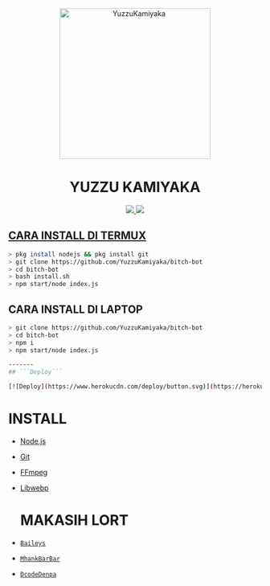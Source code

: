 <div align="center">
<img src="https://github.com/YuzzuKamiyaka/image/blob/main/20210903_185931.jpg" alt="YuzzuKamiyaka" width="300" />

# YUZZU KAMIYAKA

>
>
>
</div>
<p align="center">
  <a href="https://instagram.com/bala.dasa_"><img src="https://img.shields.io/badge/Instagram-E4405F?style=for-the-badge&logo=instagram&logoColor=white"/> 
  <a href="https://wa.me/6281337541779"><img src="https://img.shields.io/badge/WhatsApp-25D366?style=for-the-badge&logo=whatsapp&logoColor=white" />
</p>

## CARA INSTALL DI TERMUX
```bash
> pkg install nodejs && pkg install git
> git clone https://github.com/YuzzuKamiyaka/bitch-bot
> cd bitch-bot
> bash install.sh
> npm start/node index.js
```
## CARA INSTALL DI LAPTOP
```bash
> git clone https://github.com/YuzzuKamiyaka/bitch-bot
> cd bitch-bot
> npm i
> npm start/node index.js

-------
## ```Deploy```

[![Deploy](https://www.herokucdn.com/deploy/button.svg)](https://heroku.com/deploy?template=https://github.com/zeeoneofc/Self-bot-wa/)

```

# INSTALL
* [Node.js](https://nodejs.org/en/)
* [Git](https://git-scm.com/downloads)
* [FFmpeg](https://github.com/BtbN/FFmpeg-Builds/releases/download/autobuild-2020-12-08-13-03/ffmpeg-n4.3.1-26-gca55240b8c-win64-gpl-4.3.zip)
* [Libwebp](https://developers.google.com/speed/webp/download)

  # MAKASIH LORT
* [`Baileys`](https://github.com/adiwajshing/Baileys)
* [`MhankBarBar`](https://github.com/MhankBarBar)
* [`DcodeDenpa`](https://github.com/dcode-denpa)
  
  
